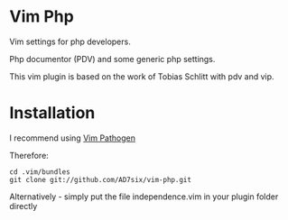 Vim Php
=======

Vim settings for php developers.

Php documentor (PDV) and some generic php settings.

This vim plugin is based on the work of Tobias Schlitt with pdv and vip.

# Installation

I recommend using [Vim Pathogen](https://github.com/tpope/vim-pathogen)

Therefore:

    cd .vim/bundles
    git clone git://github.com/AD7six/vim-php.git

Alternatively - simply put the file independence.vim in your plugin folder directly